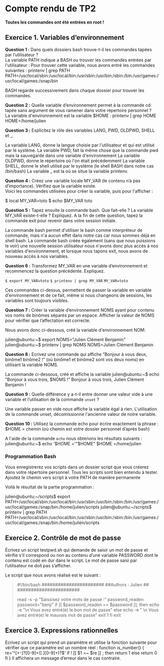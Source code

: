 # Compte rendu de TP2

**Toutes les commandes ont été entrées en root !**

## Exercice 1. Variables d’environnement

**Question 1 :** Dans quels dossiers bash trouve-t-il les commandes tapées par l’utilisateur ?<br/>
La variable PATH indique a BASH ou trouver les commandes entrées par l'utilisateur :
Pour trouver cette variable, nous avons entré les commandes suivantes :
 printenv | grep PATH  
PATH=/usr/local/sbin:/usr/local/bin:/usr/sbin:/usr/bin:/sbin:/bin:/usr/games:/usr/local/games:/snap/bin

BASH regarde successivement dans chaque dossier pour trouver les commandes.

**Question 2 :** Quelle variable d’environnement permet à la commande cd tapée sans argument de vous ramener dans votre répertoire personnel ? <br/>
La variable d'environnement est la variable $HOME : 
printenv | grep HOME
HOME=/home/julien

**Question 3 :** Explicitez le rôle des variables LANG, PWD, OLDPWD, SHELL et _. <br/>

La variable LANG, donne la langue choisie par l'utilisateur et qui est utilisé par le système.
La variable PWD, fait la même chose que la commande pwd mais la sauvegarde dans une variable d'environnement 
La variable OLDPWD, donne le répertoire où l'on était précédemment 
La variable SHELL, donne le shell utilisé par le système (le shell BASH dans notre cas /bin/bash)
La variable _ est la où se situe la variable printenv. 

**Question 4 :** Créez une variable locale MY_VAR (le contenu n’a pas d’importance). Vérifiez que la variable existe. <br/>
Voici les commandes utilisées pour créer la variable, puis pour l'afficher :

$ local MY_VAR=toto
$ echo $MY_VAR
toto

**Question 5 :** Tapez ensuite la commande bash. Que fait-elle ? La variable MY_VAR existe-t-elle ? Expliquez. A la fin de cette question, tapez la commande exit pour revenir dans votre session initiale. <br/>

La commande bash permet d'utiliser le bash comme interpréteur de commande, mais n'a aucun effet dans notre cas car nous sommes déjà en shell bash.
La commande bash créée également (sans que nous puissions le voir) une nouvelle session utilisateur nous n'avons donc plus accès à nos variables d'environnement, et lorsque nous tapons exit, nous avons de nouveau accès à nos variables.

**Question 6 :** Transformez MY_VAR en une variable d’environnement et recommencez la question précédente. Expliquez. <br/>

`$ export MY_VAR=toto`
`$ printenv | grep MY_VAR`
`MY_VAR=toto`


Ces commandes ci-dessus, permettent de passer la variable en variable d'environnement et de ce fait, même si nous changeons de sessions, les variables sont toujours visibles.

**Question 7 :** Créer la variable d’environnement NOMS ayant pour contenu vos noms de binômes séparés par un espace. Afficher la valeur de NOMS pour vérifier que l’affectation est correcte. <br/>

Nous avons donc ci-dessous, créé la variable d'environnement NOM:

julien@ubuntu:~$ export NOMS="Julien Clément Benjamin"
julien@ubuntu:~$ printenv | grep NOMS
NOMS=Julien Clément Benjamin

**Question 8 :** Ecrivez une commande qui affiche ”Bonjour à vous deux, binôme1 binôme2 !” (où binôme1 et binôme2 sont vos deux noms) en utilisant la variable NOMS. <br/>

La commande ci-dessous, créé et affiche la variable
julien@ubuntu:~$  echo "Bonjour à vous trois, $NOMS !"
Bonjour à vous trois, Julien Clément Benjamin !

**Question 9 :** Quelle différence y a-t-il entre donner une valeur vide à une variable et l’utilisation de la commande `unset` ? <br/>

Une variable passer en vide nous affiche la variable égal à rien.
L'utilisation de la commande unset, décomissionne l'ancienne valeur de notre variable.

**Question 10 :** Utilisez la commande echo pour écrire exactement la phrase : $HOME = chemin (où chemin est votre dossier personnel d’après bash) <br/>

A l'aide de la commande `echo` nous obtenons les résultats suivants :
julien@ubuntu:~$ echo '$HOME ='"$HOME"
$HOME =/home/julien

### Programmation Bash
Vous enregistrerez vos scripts dans un dossier script que vous créerez dans votre répertoire personnel.
Tous les scripts sont bien entendu à tester.
Ajoutez le chemin vers script à votre PATH de manière permanente

Voilà le résultat de la partie programmation :

julien@ubuntu:~/scripts$ export PATH=/usr/local/sbin:/usr/local/bin:/usr/sbin:/usr/bin:/sbin:/bin:/usr/games:/usr/local/games:/snap/bin:/home/julien/scripts
julien@ubuntu:~/scripts$ printenv | grep PATH
PATH=/usr/local/sbin:/usr/local/bin:/usr/sbin:/usr/bin:/sbin:/bin:/usr/games:/usr/local/games:/snap/bin:/home/julien/scripts


## Exercice 2. Contrôle de mot de passe

Écrivez un script testpwd.sh qui demande de saisir un mot de passe et vérifie s’il correspond ou non au contenu d’une variable PASSWORD dont le contenu est codé en dur dans le script. Le mot de passe saisi par l’utilisateur ne doit pas s’afficher.

Le script que nous avons réalisé est le suivant : 

>#!/bin/bash
>#######################
>##Authors : Julien  ##
>#######################
>
>read -s -p "Saissisez votre mots de passe :" password_readen
>password="benji"
>if [[ $password_readen == $password ]]; then
>    echo -e "\n Vous avez entré(e) le bon mot de passe"
>else
>    echo -e " \n Vous avez entré(e) le mauvais mot de passe"
>    exit 1
>fi
>exit



## Exercice 3. Expressions rationnelles

Ecrivez un script qui prend un paramètre et utilise la fonction suivante pour vérifier que ce paramètre
est un nombre réel :
function is_number()
{
re='^[+-]?[0-9]+([.][0-9]+)?$'
if ! [[ $1 =~ $re ]] ; then
return 1
else
return 0
fi
}
Il affichera un message d’erreur dans le cas contraire.

